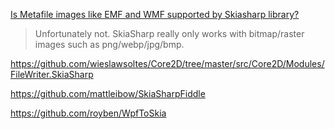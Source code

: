 [Is Metafile images like EMF and WMF supported by Skiasharp library?](https://github.com/mono/SkiaSharp/issues/1314)

> Unfortunately not. SkiaSharp really only works with bitmap/raster images such as png/webp/jpg/bmp.

https://github.com/wieslawsoltes/Core2D/tree/master/src/Core2D/Modules/FileWriter.SkiaSharp

https://github.com/mattleibow/SkiaSharpFiddle

https://github.com/royben/WpfToSkia
